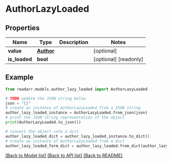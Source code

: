 # AuthorLazyLoaded


## Properties

Name | Type | Description | Notes
------------ | ------------- | ------------- | -------------
**value** | [**Author**](Author.md) |  | [optional] 
**is_loaded** | **bool** |  | [optional] [readonly] 

## Example

```python
from readarr.models.author_lazy_loaded import AuthorLazyLoaded

# TODO update the JSON string below
json = "{}"
# create an instance of AuthorLazyLoaded from a JSON string
author_lazy_loaded_instance = AuthorLazyLoaded.from_json(json)
# print the JSON string representation of the object
print(AuthorLazyLoaded.to_json())

# convert the object into a dict
author_lazy_loaded_dict = author_lazy_loaded_instance.to_dict()
# create an instance of AuthorLazyLoaded from a dict
author_lazy_loaded_form_dict = author_lazy_loaded.from_dict(author_lazy_loaded_dict)
```
[[Back to Model list]](../README.md#documentation-for-models) [[Back to API list]](../README.md#documentation-for-api-endpoints) [[Back to README]](../README.md)


